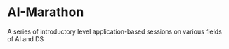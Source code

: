 # AI-Marathon
A series of introductory level application-based sessions on various fields of AI and DS
 
